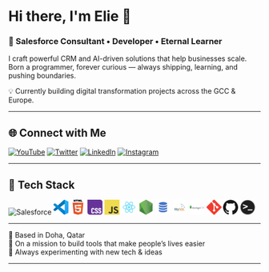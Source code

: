 # Hi there, I'm Elie 👋

### 🚀 Salesforce Consultant • Developer • Eternal Learner

I craft powerful CRM and AI-driven solutions that help businesses scale.  
Born a programmer, forever curious — always shipping, learning, and pushing boundaries.  

💡 Currently building digital transformation projects across the GCC & Europe.

---

## 🌐 Connect with Me

[<img alt="YouTube" width="28px" src="https://cdn.jsdelivr.net/npm/simple-icons@v3/icons/youtube.svg" />][youtube]
[<img alt="Twitter" width="28px" src="https://cdn.jsdelivr.net/npm/simple-icons@v3/icons/twitter.svg" />][twitter]
[<img alt="LinkedIn" width="28px" src="https://cdn.jsdelivr.net/npm/simple-icons@v3/icons/linkedin.svg" />][linkedin]
[<img alt="Instagram" width="28px" src="https://cdn.jsdelivr.net/npm/simple-icons@v3/icons/instagram.svg" />][instagram]

---

## 🧰 Tech Stack

<img alt="Salesforce" width="30px" src="https://raw.githubusercontent.com/github/explore/main/topics/salesforce/salesforce.png" />
<img alt="Visual Studio Code" width="30px" src="https://raw.githubusercontent.com/github/explore/main/topics/visual-studio-code/visual-studio-code.png" />
<img alt="HTML5" width="30px" src="https://raw.githubusercontent.com/github/explore/main/topics/html/html.png" />
<img alt="CSS3" width="30px" src="https://raw.githubusercontent.com/github/explore/main/topics/css/css.png" />
<img alt="JavaScript" width="30px" src="https://raw.githubusercontent.com/github/explore/main/topics/javascript/javascript.png" />
<img alt="React" width="30px" src="https://raw.githubusercontent.com/github/explore/main/topics/react/react.png" />
<img alt="Node.js" width="30px" src="https://raw.githubusercontent.com/github/explore/main/topics/nodejs/nodejs.png" />
<img alt="SQL" width="30px" src="https://raw.githubusercontent.com/github/explore/main/topics/sql/sql.png" />
<img alt="MySQL" width="30px" src="https://raw.githubusercontent.com/github/explore/main/topics/mysql/mysql.png" />
<img alt="MongoDB" width="30px" src="https://raw.githubusercontent.com/github/explore/main/topics/mongodb/mongodb.png" />
<img alt="Git" width="30px" src="https://raw.githubusercontent.com/github/explore/main/topics/git/git.png" />
<img alt="GitHub" width="30px" src="https://raw.githubusercontent.com/github/explore/main/topics/github/github.png" />
<img alt="Terminal" width="30px" src="https://raw.githubusercontent.com/github/explore/main/topics/terminal/terminal.png" />

---

📍 Based in Doha, Qatar  
🎯 On a mission to build tools that make people’s lives easier  
🌱 Always experimenting with new tech & ideas

---

[twitter]: https://twitter.com/eliemirza  
[youtube]: https://youtube.com/c/thecouplecrib  
[instagram]: https://instagram.com/eliemirza  
[linkedin]: https://linkedin.com/in/eliemirza
